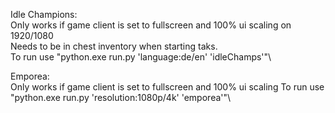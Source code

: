 Idle Champions:\
Only works if game client is set to fullscreen and 100% ui scaling on 1920/1080 \
Needs to be in chest inventory when starting taks.\
To run use "python.exe run.py 'language:de/en' 'idleChamps'"\

Emporea:\
Only works if game client is set to fullscreen and 100% ui scaling
To run use "python.exe run.py 'resolution:1080p/4k' 'emporea'"\